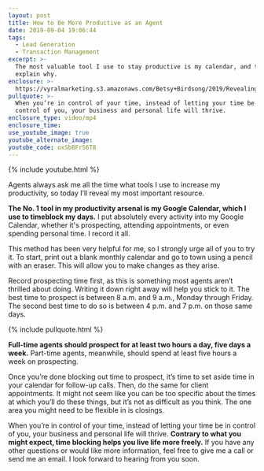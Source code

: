 ```yaml
---
layout: post
title: How to Be More Productive as an Agent
date: 2019-09-04 19:06:44
tags:
  - Lead Generation
  - Transaction Management
excerpt: >-
  The most valuable tool I use to stay productive is my calendar, and today I’ll
  explain why.
enclosure: >-
  https://vyralmarketing.s3.amazonaws.com/Betsy+Birdsong/2019/Revealing+the+Secrets+to+My+Productivity.mp4
pullquote: >-
  When you’re in control of your time, instead of letting your time be in
  control of you, your business and personal life will thrive.
enclosure_type: video/mp4
enclosure_time:
use_youtube_image: true
youtube_alternate_image:
youtube_code: oxSb8FrS6T8
---
```


{% include youtube.html %}

Agents always ask me all the time what tools I use to increase my productivity, so today I’ll reveal my most important resource. &nbsp;

**The No. 1 tool in my productivity arsenal is my Google Calendar, which I use to timeblock my days.** I put absolutely every activity into my Google Calendar, whether it's prospecting, attending appointments, or even spending personal time. I record it all.&nbsp;

This method has been very helpful for me, so I strongly urge all of you to try it. To start, print out a blank monthly calendar and go to town using a pencil with an eraser. This will allow you to make changes as they arise.&nbsp;

Record prospecting time first, as this is something most agents aren’t thrilled about doing. Writing it down right away will help you stick to it. The best time to prospect is between 8 a.m. and 9 a.m., Monday through Friday. The second best time to do so is between 4 p.m. and 7 p.m. on those same days.&nbsp;

{% include pullquote.html %}

**Full-time agents should prospect for at least two hours a day, five days a week.** Part-time agents, meanwhile, should spend at least five hours a week on prospecting.&nbsp;

Once you’re done blocking out time to prospect, it’s time to set aside time in your calendar for follow-up calls. Then, do the same for client appointments. It might not seem like you can be too specific about the times at which you’ll do these things, but it’s not as difficult as you think. The one area you might need to be flexible in is closings.&nbsp;

When you’re in control of your time, instead of letting your time be in control of you, your business and personal life will thrive. **Contrary to what you might expect, time blocking helps you live life more freely.** If you have any other questions or would like more information, feel free to give me a call or send me an email. I look forward to hearing from you soon.<br>&nbsp;

&nbsp;